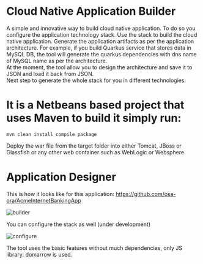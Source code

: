 # Cloud Native Application Builder
A simple and innovative way to build cloud native application. To do so you configure the application technology stack. Use the stack to build the cloud native application. Generate the application artifacts as per the application architecture. For example, if you build Quarkus service that stores data in MySQL DB, the tool will generate the quarkus dependencies with dns name of MySQL name as per the architecture.  
At the moment, the tool allow you to design the architecture and save it to JSON and load it back from JSON.  
Next step to generate the whole stack for you in different technologies.  

# It is a Netbeans based project that uses Maven to build it simply run:  
```
mvn clean install compile package
```

Deploy the war file from the target folder into either Tomcat, JBoss or Glassfish or any other web container such as WebLogic or Websphere  

# Application Designer

This is how it looks like for this application: https://github.com/osa-ora/AcmeInternetBankingApp  

![builder](https://user-images.githubusercontent.com/18471537/83556127-a6d08f80-a50f-11ea-93f8-bcfd08f8f977.png)


You can configure the stack as well (under development)  

![configure](https://user-images.githubusercontent.com/18471537/83556165-b5b74200-a50f-11ea-976d-9400ebba93df.png)




The tool uses the basic features without much dependencies, only JS library: domarrow is used.